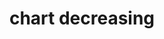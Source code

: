 ---
layout: smileys&emotion
title: chart decreasing
emoji: chart_decreasing
permalink: 📉.html
image: assets/img/3moji/chart_decreasing.png
---